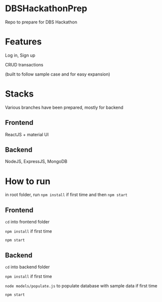 # DBSHackathonPrep
Repo to prepare for DBS Hackathon

# Features 
Log in, Sign up

CRUD transactions

(built to follow sample case and for easy expansion)

# Stacks
Various branches have been prepared, mostly for backend

## Frontend
ReactJS + material UI

## Backend
NodeJS, ExpressJS, MongoDB

# How to run
in root folder, run ```npm install``` if first time and then ```npm start```

## Frontend
```cd``` into frontend folder

```npm install``` if first time

```npm start```

## Backend
```cd``` into backend folder

```npm install``` if first time

```node models/populate.js``` to populate database with sample data if first time

```npm start```
